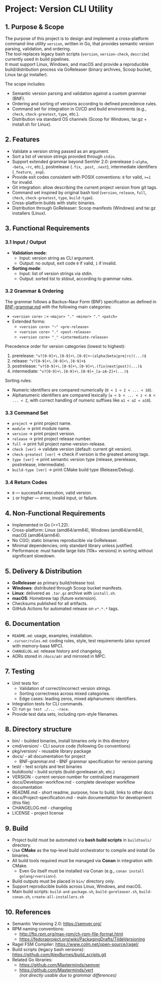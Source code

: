 # Project: Version CLI Utility

## 1. Purpose & Scope
The purpose of this project is to design and implement a cross-platform command-line utility `version`, written in Go, that provides semantic version parsing, validation, and ordering.  
The tool replaces legacy bash scripts (`version`, `version-check`, `describe`) currently used in build pipelines.  
It must support Linux, Windows, and macOS and provide a reproducible build/distribution process via GoReleaser (binary archives, Scoop bucket, Linux tar.gz installer).

The scope includes:
- Semantic version parsing and validation against a custom grammar (BNF).
- Ordering and sorting of versions according to defined precedence rules.
- Command set for integration in CI/CD and build environments (e.g., `check`, `check-greatest`, `type`, etc.).
- Distribution via standard OS channels (Scoop for Windows, tar.gz + install.sh for Linux).

## 2. Features
- Validate a version string passed as an argument.
- Sort a list of version strings provided through `stdin`.
- Support extended grammar beyond SemVer 2.0: prerelease (`~alpha`, `~beta`, `~rc`, etc.), postrelease (`.fix`, `.post`, `.next`), intermediate identifiers (`_feature`, `_exp`).
- Provide exit codes consistent with POSIX conventions: `0` for valid, `>=1` for invalid.
- Git integration: allow describing the current project version from git tags.
- Command set inspired by original bash tool (`version`, `release`, `full`, `check`, `check-greatest`, `type`, `build-type`).
- Cross-platform builds with static binaries.
- Distribution through GoReleaser: Scoop manifests (Windows) and tar.gz installers (Linux).

## 3. Functional Requirements
### 3.1 Input / Output
- **Validation mode**:  
  - Input: version string as CLI argument.  
  - Output: no output, exit code `0` if valid, `1` if invalid.
- **Sorting mode**:  
  - Input: list of version strings via stdin.  
  - Output: sorted list to stdout, according to grammar rules.

### 3.2 Grammar & Ordering
The grammar follows a Backus–Naur Form (BNF) specification as defined in [BNF-grammar.md](docs/BNF-grammar.md) with the following main categories:
- `<version core>` ::= `<major> "." <minor> "." <patch>`
- Extended forms:
  - `<version core> "~" <pre-release>`
  - `<version core> "." <post-release>`
  - `<version core> "_" <intermediate-release>`

Precedence order for version categories (lowest to highest):
1. prerelease: `^v?[0-9]+\.[0-9]+\.[0-9]+~(alpha|beta|pre|rc)(...)$`
2. release: `^v?[0-9]+\.[0-9]+\.[0-9]+$`
3. postrelease: `^v?[0-9]+\.[0-9]+\.[0-9]+\.(fix|next|post)(...)$`
4. intermediate: `^v?[0-9]+\.[0-9]+\.[0-9]+_[a-zA-Z]+(...)$`

Sorting rules:
- Numeric identifiers are compared numerically (`0 < 1 < 2 < ... < 10`).
- Alphanumeric identifiers are compared lexically (`a < b < ... < z < A < ... < Z`, with correct handling of numeric suffixes like `a1 < a2 < a10`).

### 3.3 Command Set
- `project` → print project name.
- `module` → print module name.
- `version` → print project version.
- `release` → print project release number.
- `full` → print full project name-version-release.
- `check [ver]` → validate version (default: current git version).
- `check-greatest [ver]` → check if version is the greatest among tags.
- `type [ver]` → print semantic version type (release, prerelease, postrelease, intermediate).
- `build-type [ver]` → print CMake build type (Release/Debug).

### 3.4 Return Codes
- `0` — successful execution, valid version.
- `1` or higher — error, invalid input, or failure.

## 4. Non-Functional Requirements
- Implemented in Go (>=1.22).
- Cross-platform: Linux (amd64/arm64), Windows (amd64/arm64), macOS (amd64/arm64).
- No CGO; static binaries reproducible via GoReleaser.
- Minimal dependencies; only standard library unless justified.
- Performance: must handle large lists (10k+ versions) in sorting without significant slowdown.

## 5. Delivery & Distribution
- **GoReleaser** as primary build/release tool.
- **Windows**: distributed through Scoop bucket manifests.
- **Linux**: delivered as `.tar.gz` archive with `install.sh`.
- **macOS**: Homebrew tap (future extension).
- Checksums published for all artifacts.
- GitHub Actions for automated release on `v*.*.*` tags.

## 6. Documentation
- `README.md`: usage, examples, installation.
- `.cursor/rules.md`: coding rules, style, test requirements (also synced with memory-base MPC).
- `CHANGELOG.md`: release history and changelog.
- ADRs stored in `/docs/adr` and mirrored in MPC.

## 7. Testing
- Unit tests for:
  - Validation of correct/incorrect version strings.
  - Sorting correctness across mixed categories.
  - Edge cases: leading zeros, mixed alphanumeric identifiers.
- Integration tests for CLI commands.
- CI: run `go test ./... -race`.
- Provide test data sets, including rpm-style filenames.

## 8. Directory structure
- bin/ - builded binaries, install binaries only in this directory
- cmd/version/ - CLI source code (following Go conventions)
- pkg/version/ - reusable library package
- docs/ - all documentation for project
  - BNF-grammar.md - BNF grammar specification for version parsing
- test/ - test scripts and test binaries
- buildtools/ - build scripts (build-goreleaser.sh, etc.)
- VERSION - current version number for centralized management
- docs/Developer-workflow.md - complete developer workflow documentation
- README.md - short readme, purpose, how to build, links to other docs
- docs/Project-specification.md - main documentation for development (this file)
- CHANGELOG.md - changelog
- LICENSE - project license

## 9. Build
- Project build must be automated via **bash build scripts** in `buildtools/` directory.
- Use **CMake** as the top-level build orchestrator to compile and install Go binaries.
- All build tools required must be managed via **Conan** in integration with CMake.  
  - Even Go itself must be installed via Conan (e.g., `conan install golang/<version>`).
- Build outputs must be placed in `bin/` directory only.
- Support reproducible builds across Linux, Windows, and macOS.
- Main build scripts: `build-and-package.sh`, `build-goreleaser.sh`, `build-conan.sh`, `create-all-installers.sh`

## 10. References
- Semantic Versioning 2.0: https://semver.org/
- RPM naming conventions:  
  - http://ftp.rpm.org/max-rpm/ch-rpm-file-format.html  
  - https://fedoraproject.org/wiki/PackagingDrafts/TildeVersioning
- Ragel FSM Compiler: https://www.colm.net/open-source/ragel/
- Build scripts (legacy bash versions): https://github.com/AlexBurnes/build_scripts.git
- Related Go libraries:  
  - https://github.com/Masterminds/semver  
  - https://github.com/Masterminds/vert  
  *(not directly usable due to grammar differences)*
